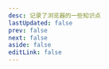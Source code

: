 ```yaml
---
desc: 记录了浏览器的一些知识点
lastUpdated: false
prev: false
next: false
aside: false
editLink: false
---
```


<SummaryPage path="/浏览器/" :desc="$frontmatter.desc"></SummaryPage>
